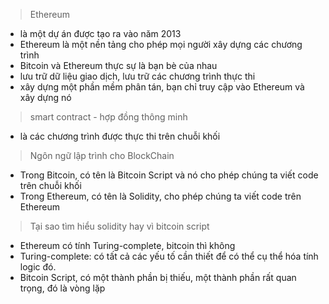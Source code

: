 > Ethereum 
- là một dự án được tạo ra vào năm 2013
- Ethereum là một nền tảng cho phép mọi người xây dựng các chương trình
- Bitcoin và Ethereum thực sự là bạn bè của nhau
- lưu trữ dữ liệu giao dịch, lưu trữ các chương trình thực thi
- xây dựng một phần mềm phân tán, bạn chỉ truy cập vào Ethereum và xây dựng nó

> smart contract - hợp đồng thông minh
- là các chương trình được thực thi trên chuỗi khối

> Ngôn ngữ lập trình cho BlockChain
- Trong Bitcoin, có tên là Bitcoin Script và nó cho phép chúng ta viết code trên chuỗi khối
- Trong Ethereum, có tên là Solidity, cho phép chúng ta viết code trên Ethereum

> Tại sao tìm hiểu solidity hay vì bitcoin script
- Ethereum có tính Turing-complete, bitcoin thì không
- Turing-complete: có tất cả các yếu tố cần thiết để có thể cụ thể hóa tính logic đó.
- Bitcoin Script, có một thành phần bị thiếu, một thành phần rất quan trọng, đó là vòng lặp


